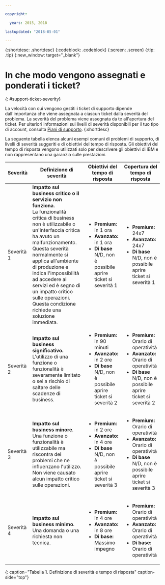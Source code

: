 ```yaml
---

copyright:

  years: 2015, 2018

lastupdated: "2018-05-01"

---
```



{:shortdesc: .shortdesc}
{:codeblock: .codeblock}
{:screen: .screen}
{:tip: .tip}
{:new_window: target="_blank"}


# In che modo vengono assegnati e ponderati i ticket?
{: #support-ticket-severity}

La velocità con cui vengono gestiti i ticket di supporto dipende dall'importanza che viene assegnata a ciascun ticket dalla severità del problema. La severità del problema viene assegnata da te all'apertura del ticket. Per ulteriori informazioni sui livelli di severità disponibili per il tuo tipo di account, consulta [Piani di supporto](/docs/get-support/index.html).
{:shortdesc}

La seguente tabella elenca alcuni esempi comuni di problemi di supporto, di livelli di severità suggeriti e di obiettivi del tempo di risposta. Gli obiettivi del tempo di risposta vengono utilizzati solo per descrivere gli obiettivi di IBM e non rappresentano una garanzia sulle prestazioni.

Severità | Definizione di severità | Obiettivi del tempo di risposta | Copertura del tempo di risposta
------|-------- | --- | --- |
Severità 1 | <strong>Impatto sul business critico o il servizio non funziona.</strong> <br> La funzionalità critica di business non è utilizzabile o un'interfaccia critica ha avuto un malfunzionamento. Questa severità normalmente si applica all'ambiente di produzione e indica l'impossibilità ad accedere ai servizi ed è segno di un impatto critico sulle operazioni.  Questa condizione richiede una soluzione immediata. | <ul><li><strong>Premium:</strong> in 1 ora</li><li><strong>Avanzato:</strong> in 1 ora</li><li><strong>Di base</strong> N/D, non è possibile aprire ticket si severità 1</li></ul> | <ul><li><strong>Premium:</strong> 24x7</li><li><strong>Avanzato:</strong> 24x7</li><li><strong>Di base</strong> N/D, non è possibile aprire ticket si severità 1</li></ul> 			   
Severità 2 | <strong>Impatto sul business significativo.</strong> <br> L'utilizzo di una funzione o funzionalità è severamente limitato o sei a rischio di saltare delle scadenze di business. | <ul><li><strong>Premium:</strong> in 90 minuti </li><li><strong>Avanzato:</strong> in 2 ore</li><li><strong>Di base</strong> N/D, non è possibile aprire ticket si severità 2</li></ul> | <ul><li><strong>Premium:</strong> Orario di operatività </li><li><strong>Avanzato:</strong> Orario di operatività </li><li><strong>Di base</strong> N/D, non è possibile aprire ticket si severità 2</li></ul>
Severità 3 | <strong>Impatto sul business minore.</strong> <br> Una funzione o funzionalità è utilizzabile ma riscontra dei problemi che ne influenzano l'utilizzo. Non viene causato alcun impatto critico sulle operazioni. | <ul><li><strong>Premium:</strong> in 2 ore</li><li><strong>Avanzato:</strong> in 4 ore</li><li><strong>Di base</strong> N/D, non è possibile aprire ticket si severità 3</li></ul> | <ul><li><strong>Premium:</strong> Orario di operatività </li><li><strong>Avanzato:</strong> Orario di operatività </li><li><strong>Di base</strong> N/D, non è possibile aprire ticket si severità 3</li></ul>
Severità 4 | <strong>Impatto sul business minimo.</strong> <br> Una domanda o una richiesta non tecnica. | <ul><li><strong>Premium:</strong> in 4 ore</li><li><strong>Avanzato:</strong> in 8 ore</li><li><strong>Di base:</strong> Massimo impegno</li></ul> | <ul><li><strong>Premium:</strong> Orario di operatività </li><li><strong>Avanzato:</strong> Orario di operatività </li><li><strong>Di base:</strong> Orario di operatività</li></ul>
{: caption="Tabella 1. Definizione di severità e tempo di risposta" caption-side="top"}
